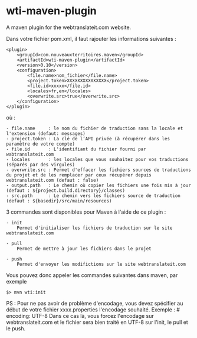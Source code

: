 wti-maven-plugin
================

A maven plugin for the webtranslateit.com website.


Dans votre fichier pom.xml, il faut rajouter les informations suivantes : 

    <plugin>
        <groupId>com.nouveauxterritoires.maven</groupId>
        <artifactId>wti-maven-plugin</artifactId>
        <version>0.10</version>
        <configuration>
            <file.name>nom_fichier</file.name>
            <project.token>XXXXXXXXXXXXXXX</project.token>
            <file.id>xxxxx</file.id>
            <locales>fr,en</locales>
            <overwrite.src>true</overwrite.src>
        </configuration>
    </plugin>

où :

    - file.name     : le nom du fichier de traduction sans la locale et l'extension (defaut: messages)
    - project.token : La clé de l’API privée (à récupérer dans les paramètre de votre compte)
    - file.id       : L'identifiant du fichier fourni par wabtranslateit.com
    - locales       : les locales que vous souhaitez pour vos traductions (séparés par des virgules)
    - overwrite.src : Permet d'effacer les fichiers sources de traductions du projet et de les remplacer par ceux récupérer depuis webtranslateit.com (defaut : false)
    - output.path   : Le chemin où copier les fichiers une fois mis à jour (defaut : ${project.build.directory}/classes)
    - src.path      : Le chemin vers les fichiers source de traduction (defaut : ${basedir}/src/main/resources)
    

3 commandes sont disponibles pour Maven à l'aide de ce plugin : 

    - init
        Permet d'initialiser les fichiers de traduction sur le site webtranslateit.com
    
    - pull
        Permet de mettre à jour les fichiers dans le projet
    
    - push
        Permet d'envoyer les modifictions sur le site webtranslateit.com
        
        
Vous pouvez donc appeler les commandes suivantes dans maven, par exemple 

    $> mvn wti:init
    
    
    
PS : Pour ne pas avoir de problème d'encodage, vous devez spécifier au début de votre fichier xxxx.properties l'encodage souhaité.
Exemple : # encoding: UTF-8
Dans ce cas là, vous forcez l'encodage sur webtranslateit.com et le fichier sera bien traité en UTF-8 sur l'init, le pull et le push.


